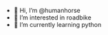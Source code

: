 - 👋 Hi, I’m @humanhorse
- 👀 I’m interested in roadbike
- 🌱 I’m currently learning python


<!---
humanhorse/humanhorse is a ✨ special ✨ repository because its `README.md` (this file) appears on your GitHub profile.
You can click the Preview link to take a look at your changes.
--->
